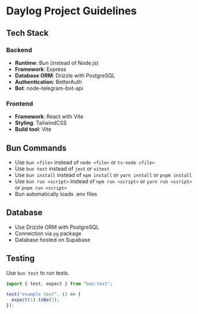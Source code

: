 
# Daylog Project Guidelines

## Tech Stack

### Backend
- **Runtime**: Bun (instead of Node.js)
- **Framework**: Express
- **Database ORM**: Drizzle with PostgreSQL
- **Authentication**: BetterAuth
- **Bot**: node-telegram-bot-api

### Frontend
- **Framework**: React with Vite
- **Styling**: TailwindCSS
- **Build tool**: Vite

## Bun Commands

- Use `bun <file>` instead of `node <file>` or `ts-node <file>`
- Use `bun test` instead of `jest` or `vitest`
- Use `bun install` instead of `npm install` or `yarn install` or `pnpm install`
- Use `bun run <script>` instead of `npm run <script>` or `yarn run <script>` or `pnpm run <script>`
- Bun automatically loads .env files

## Database

- Use Drizzle ORM with PostgreSQL
- Connection via `pg` package
- Database hosted on Supabase

## Testing

Use `bun test` to run tests.

```ts
import { test, expect } from "bun:test";

test("example test", () => {
  expect(1).toBe(1);
});
```
